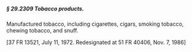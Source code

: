 ##### § 29.2309 Tobacco products. #####

Manufactured tobacco, including cigarettes, cigars, smoking tobacco, chewing tobacco, and snuff.

[37 FR 13521, July 11, 1972. Redesignated at 51 FR 40406, Nov. 7, 1986]